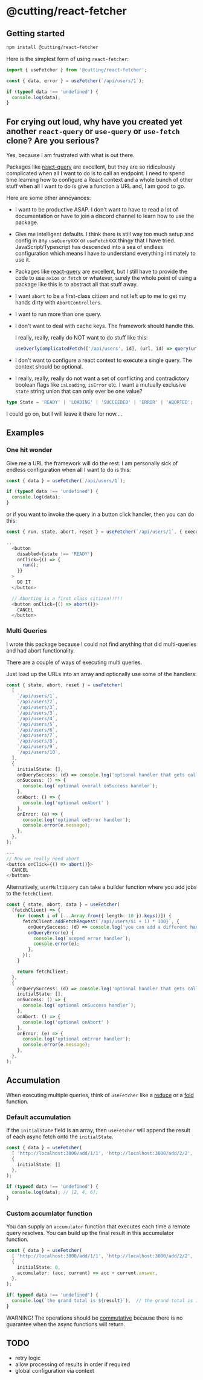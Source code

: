 # @cutting/react-fetcher

## Getting started

```bash
npm install @cutting/react-fetcher
```
Here is the simplest form of using `react-fetcher`:

```ts
import { useFetcher } from '@cutting/react-fetcher';

const { data, error } = useFetcher(`/api/users/1`);

if (typeof data !== 'undefined') {
  console.log(data);
}
```

## For crying out loud, why have you created yet another `react-query` or `use-query` or `use-fetch` clone? Are you serious?

Yes, because I am frustrated with what is out there.  

Packages like [react-query](https://github.com/tannerlinsley/react-query/blob/master/examples/basic/src/index.js#L41) are excellent, but they are so ridiculously complicated when all I want to do is to call an endpoint.  I need to spend time learning how to configure a React context and a whole bunch of other stuff when all I want to do is give a function a URL and, I am good to go.

Here are some other annoyances:

- I want to be productive ASAP. I don't want to have to read a lot of documentation or have to join a discord channel to learn how to use the package.

- Give me intelligent defaults. I think there is still way too much setup and config in any `useQueryXXX` or `useFetchXXX` thingy that I have tried.  JavaScript/Typescript has descended into a sea of endless configuration which means I have to understand everything intimately to use it.

- Packages like [react-query](https://github.com/tannerlinsley/react-query/blob/master/examples/basic/src/index.js#L41) are excellent, but I still have to provide the code to use `axios` or `fetch` or whatever, surely the whole point of using a package like this is to abstract all that stuff away.

- I want `abort` to be a first-class citizen and not left up to me to get my hands dirty with `AbortControllers`.

- I want to run more than one query.

- I don't want to deal with cache keys.  The framework should handle this.

  I really, really, really do NOT want to do stuff like this:

  ```ts
  useOverlyComplicatedFetch(['/api/users', id], (url, id) => query(url, { id }))
  ```

- I don't want to configure a react context to execute a single query.  The context should be optional.

- I really, really, really do not want a set of conflicting and contradictory boolean flags like `isLoading`, `isError` etc.  I want a mutually exclusive `state` string union that can only ever be one value?

```ts
type State = 'READY' | 'LOADING' | 'SUCCEEDED' | 'ERROR' | 'ABORTED';
```

I could go on, but I will leave it there for now....

## Examples

### One hit wonder

Give me a URL the framework will do the rest.  I am personally sick of endless configuration when all I want to do is this:

```ts
const { data } = useFetcher(`/api/users/1`);

if (typeof data !== 'undefined') {
  console.log(data);
}
```

or if you want to invoke the query in a button click handler, then you can do this:

```ts
const { run, state, abort, reset } = useFetcher(`/api/users/1`, { executeOnMount: false });

...
  <button
    disabled={state !== 'READY'}
    onClick={() => {
      run();
    }}
  >
    DO IT
  </button>

  // Aborting is a first class citizen!!!!!
  <button onClick={() => abort()}>
    CANCEL
  </button>
```

### Multi Queries

I wrote this package because I could not find anything that did multi-queries and had abort functionality. 

There are a couple of ways of executing multi queries.

Just load up the URLs into an array and optionally use some of the handlers:

```ts
const { state, abort, reset } = useFetcher(
  [
    `/api/users/1`,
    `/api/users/2`,
    `/api/users/3`,
    `/api/users/3`,
    `/api/users/4`,
    `/api/users/5`,
    `/api/users/6`,
    `/api/users/7`,
    `/api/users/8`,
    `/api/users/9`,
    `/api/users/10`,
  ],
  {
    initialState: [],
    onQuerySuccess: (d) => console.log('optional handler that gets called when a single query has completed successfully'),
    onSuccess: () => {
      console.log(`optional overall onSuccess handler`);
    },
    onAbort: () => {
      console.log('optional onAbort' )
    },
    onError: (e) => {
      console.log('optional onError handler');
      console.error(e.message);
    },
  },
);

---
// Now we really need abort
<button onClick={() => abort()}>
  CANCEL
</button>
```

Alternatively, `userMultiQuery` can take a builder function where you add jobs to the `fetchClient`.

```ts
const { state, abort, data } = useFetcher(
  (fetchClient) => {
    for (const i of [...Array.from({ length: 10 }).keys()]) {
      fetchClient.addFetchRequest(`/api/users/$i + 1) * 100}`, {
        onQuerySuccess: (d) => console.log('you can add a different handler for each query'),
        onQueryError(e) {
          console.log(`scoped error handler`);
          console.error(e);
        },
      });
    }

    return fetchClient;
  },
  {
    onQuerySuccess: (d) => console.log('optional handler that gets called when a query has completed successfully'),
    initialState: [],
    onSuccess: () => {
      console.log(`optional onSuccess handler`);
    },
    onAbort: () => {
      console.log('optional onAbort' )
    },
    onError: (e) => {
      console.log('optional onError handler');
      console.error(e.message);
    },
  },
);
```

## Accumulation

When executing multiple queries, think of `useFetcher` like a [reduce](https://developer.mozilla.org/en-US/docs/Web/JavaScript/Reference/Global_Objects/Array/Reduce) or a [fold](https://wiki.haskell.org/Fold) function.


### Default accumulation

If the `initialState` field is an array, then `useFetcher` will append the result of each async fetch onto the `initialState`.

```ts
const { data } = useFetcher(
  [ 'http://localhost:3000/add/1/1', 'http://localhost:3000/add/2/2', 'http://localhost:3000/add/3/3' ],
  {
    initialState: []
  },
);

if (typeof data !== 'undefined') {
  console.log(data); // [2, 4, 6];
}
```

### Custom accumlator function

You can supply an `accumulator` function that executes each time a remote query resolves.  You can build up the final result in this accumulator function.


```ts
const { data } = useFetcher(
  [ 'http://localhost:3000/add/1/1', 'http://localhost:3000/add/2/2', 'http://localhost:3000/add/3/3' ],
  {
    initialState: 0,
    accumulator: (acc, current) => acc + current.answer,
  },
);

if( typeof data !== 'undefined') {
  console.log(`the grand total is ${result}`),  // the grand total is 12
}
```

WARNING! The operations should be [commutative](https://www.mathsisfun.com/associative-commutative-distributive.html) because there is no guarantee when the async functions will return. 

## TODO

- retry logic
- allow processing of results in order if required
- global configuration via context